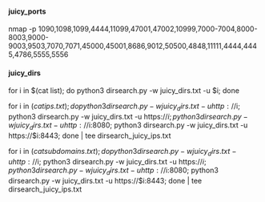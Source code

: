 #### juicy_ports

nmap -p 1090,1098,1099,4444,11099,47001,47002,10999,7000-7004,8000-8003,9000-9003,9503,7070,7071,45000,45001,8686,9012,50500,4848,11111,4444,4445,4786,5555,5556


#### juicy_dirs

for i in $(cat list); do python3 dirsearch.py -w juicy_dirs.txt -u $i; done

for i in $(cat ips.txt); do python3 dirsearch.py -w juicy_dirs.txt -u http://$i; python3 dirsearch.py -w juicy_dirs.txt -u https://$i; python3 dirsearch.py -w juicy_dirs.txt -u http://$i:8080; python3 dirsearch.py -w juicy_dirs.txt -u https://$i:8443; done | tee dirsearch_juicy_ips.txt

for i in $(cat subdomains.txt); do python3 dirsearch.py -w juicy_dirs.txt -u http://$i; python3 dirsearch.py -w juicy_dirs.txt -u https://$i; python3 dirsearch.py -w juicy_dirs.txt -u http://$i:8080; python3 dirsearch.py -w juicy_dirs.txt -u https://$i:8443; done | tee dirsearch_juicy_ips.txt
